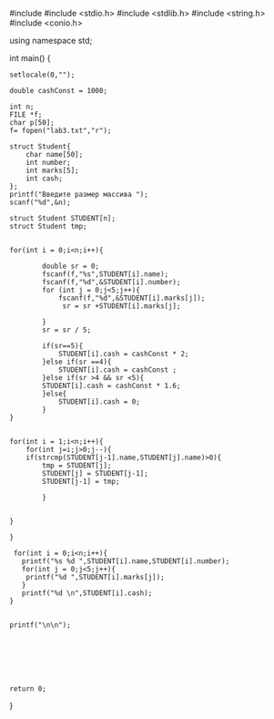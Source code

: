 #include <iostream>
#include <stdio.h>
#include <stdlib.h>
#include <string.h>
#include <conio.h>


using namespace std;

int main()
{

    setlocale(0,"");

    double cashConst = 1000;

    int n;
    FILE *f;
    char p[50];
    f= fopen("lab3.txt","r");

    struct Student{
        char name[50];
        int number;
        int marks[5];
        int cash;
    };
    printf("Введите размер массива ");
    scanf("%d",&n);

    struct Student STUDENT[n];
    struct Student tmp;


    for(int i = 0;i<n;i++){

            double sr = 0;
            fscanf(f,"%s",STUDENT[i].name);
            fscanf(f,"%d",&STUDENT[i].number);
            for (int j = 0;j<5;j++){
                fscanf(f,"%d",&STUDENT[i].marks[j]);
                 sr = sr +STUDENT[i].marks[j];

            }
            sr = sr / 5;

            if(sr==5){
                STUDENT[i].cash = cashConst * 2;
            }else if(sr ==4){
                STUDENT[i].cash = cashConst ;
            }else if(sr >4 && sr <5){
            STUDENT[i].cash = cashConst * 1.6;
            }else{
                STUDENT[i].cash = 0;
            }
    }


    for(int i = 1;i<n;i++){
        for(int j=i;j>0;j--){
        if(strcmp(STUDENT[j-1].name,STUDENT[j].name)>0){
            tmp = STUDENT[j];
            STUDENT[j] = STUDENT[j-1];
            STUDENT[j-1] = tmp;

            }


    }

    }

     for(int i = 0;i<n;i++){
       printf("%s %d ",STUDENT[i].name,STUDENT[i].number);
       for(int j = 0;j<5;j++){
        printf("%d ",STUDENT[i].marks[j]);
       }
       printf("%d \n",STUDENT[i].cash);
    }


    printf("\n\n");







    return 0;
}
